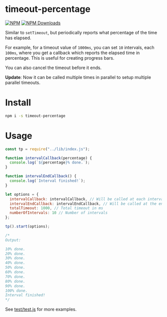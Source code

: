 # timeout-percentage

[![NPM](https://badge.fury.io/js/timeout-percentage.svg)](https://www.npmjs.com/package/timeout-percentage)
[![NPM Downloads][downloads-image]][downloads-url]
<!-- [![NPM Downloads][downloads-image-m]][downloads-url] -->

[downloads-image-m]: https://img.shields.io/npm/dm/timeout-percentage.svg
[downloads-image]: https://img.shields.io/npm/dt/timeout-percentage.svg
[downloads-url]: https://npmjs.org/package/timeout-percentage

Similar to `setTimeout`, but periodically reports what percentage of the time has elapsed.

For example, for a timeout value of `1000ms`, you can set `10` intervals, each `100ms`, where you get a callback which reports the elapsed time in percentage. This is useful for creating progress bars.

You can also cancel the timeout before it ends.

**Update**: Now it can be called multiple times in parallel to setup multiple parallel timeouts.

# Install

```bash
npm i -s timeout-percentage
```

# Usage

```javascript
const tp = require("../lib/index.js");

function intervalCallback(percentage) {
  console.log(`${percentage}% done.`);
}

function intervalEndCallback() {
  console.log(`Interval finished!`);
}

let options = {
  intervalCallback: intervalCallback, // Will be called at each interval
  intervalEndCallback: intervalEndCallback, // Will be called at the end of the timeout
  totalTimeout: 1000, // Total timeout in ms
  numberOfIntervals: 10 // Number of intervals
};

tp().start(options);

/*
Output:

10% done.
20% done.
30% done.
40% done.
50% done.
60% done.
70% done.
80% done.
90% done.
100% done.
Interval finished!
*/
```

See [test/test.js](test/test.js) for more examples.
